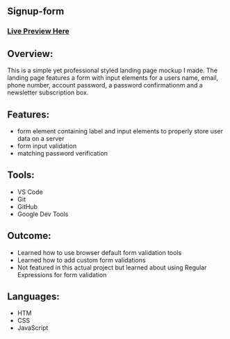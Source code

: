## Signup-form

### [Live Preview Here](https://marsh-alex.github.io/signup-form/)

## Overview: 
This is a simple yet professional styled landing page mockup I made. The landing page features a form with input elements for a users name, email, phone number, 
account password, a password confirmationm and a newsletter subscription box. 

## Features:
- form element containing label and input elements to properly store user data on a server
- form input validation 
- matching password verification

## Tools:
- VS Code
- Git
- GitHub
- Google Dev Tools

## Outcome:
- Learned how to use browser default form validation tools
- Learned how to add custom form validations
- Not featured in this actual project but learned about using Regular Expressions for form validation 


## Languages:
- HTM
- CSS 
- JavaScript

